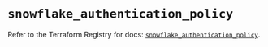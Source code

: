 # `snowflake_authentication_policy`

Refer to the Terraform Registry for docs: [`snowflake_authentication_policy`](https://registry.terraform.io/providers/snowflake-labs/snowflake/0.99.0/docs/resources/authentication_policy).
